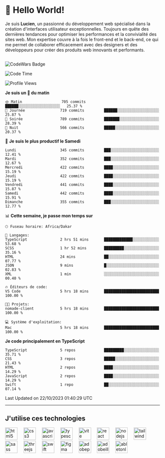 # 👋 Hello World!

Je suis **Lucien**, un passionné du développement web spécialisé dans la création d'interfaces utilisateur exceptionnelles. Toujours en quête des dernières tendances pour optimiser les performances et la convivialité des sites web. Mon expertise couvre à la fois le front-end et le back-end, ce qui me permet de collaborer efficacement avec des designers et des développeurs pour créer des produits web innovants et performants.

##

![CodeWars Badge](https://www.codewars.com/users/xyhomi3/badges/small)

<!--START_SECTION:waka-->
![Code Time](http://img.shields.io/badge/Code%20Time-123%20hrs%2053%20mins-blue)

![Profile Views](http://img.shields.io/badge/Vues%20du%20profil-12-blue)

**Je suis un 🐤 du matin** 

```text
🌞 Matin                  705 commits         ██████░░░░░░░░░░░░░░░░░░░   25.37 % 
🌆 Journée                719 commits         ██████░░░░░░░░░░░░░░░░░░░   25.87 % 
🌃 Soirée                 789 commits         ███████░░░░░░░░░░░░░░░░░░   28.39 % 
🌙 Nuit                   566 commits         █████░░░░░░░░░░░░░░░░░░░░   20.37 % 
```
📅 **Je suis le plus productif le Samedi** 

```text
Lundi                    345 commits         ███░░░░░░░░░░░░░░░░░░░░░░   12.41 % 
Mardi                    352 commits         ███░░░░░░░░░░░░░░░░░░░░░░   12.67 % 
Mercredi                 422 commits         ████░░░░░░░░░░░░░░░░░░░░░   15.19 % 
Jeudi                    422 commits         ████░░░░░░░░░░░░░░░░░░░░░   15.19 % 
Vendredi                 441 commits         ████░░░░░░░░░░░░░░░░░░░░░   15.87 % 
Samedi                   442 commits         ████░░░░░░░░░░░░░░░░░░░░░   15.91 % 
Dimanche                 355 commits         ███░░░░░░░░░░░░░░░░░░░░░░   12.77 % 
```


📊 **Cette semaine, je passe mon temps sur** 

```text
🕑︎ Fuseau horaire: Africa/Dakar

💬 Langages: 
TypeScript               2 hrs 51 mins       █████████████░░░░░░░░░░░░   53.68 % 
SCSS                     1 hr 52 mins        █████████░░░░░░░░░░░░░░░░   35.16 % 
HTML                     24 mins             ██░░░░░░░░░░░░░░░░░░░░░░░   07.77 % 
JSON                     9 mins              █░░░░░░░░░░░░░░░░░░░░░░░░   02.83 % 
XML                      1 min               ░░░░░░░░░░░░░░░░░░░░░░░░░   00.40 % 

🔥 Éditeurs de code: 
VS Code                  5 hrs 18 mins       █████████████████████████   100.00 % 

🐱‍💻 Projets: 
nomade-client            5 hrs 18 mins       █████████████████████████   100.00 % 

💻 Système d'exploitation: 
Mac                      5 hrs 18 mins       █████████████████████████   100.00 % 
```

**Je code principalement en TypeScript** 

```text
TypeScript               5 repos             █████████░░░░░░░░░░░░░░░░   35.71 % 
CSS                      3 repos             █████░░░░░░░░░░░░░░░░░░░░   21.43 % 
HTML                     2 repos             ████░░░░░░░░░░░░░░░░░░░░░   14.29 % 
JavaScript               2 repos             ████░░░░░░░░░░░░░░░░░░░░░   14.29 % 
Swift                    1 repo              ██░░░░░░░░░░░░░░░░░░░░░░░   07.14 % 
```




 Last Updated on 22/10/2023 01:40:29 UTC
<!--END_SECTION:waka-->
---

## J'utilise ces technologies

<div align="left">
  <img src="https://skillicons.dev/icons?i=html" height="40" alt="html5 logo"  />
  <img width="12" />
  <img src="https://skillicons.dev/icons?i=css" height="40" alt="css3 logo"  />
  <img width="12" />
  <img src="https://skillicons.dev/icons?i=js" height="40" alt="javascript logo"  />
  <img width="12" />
  <img src="https://skillicons.dev/icons?i=ts" height="40" alt="typescript logo"  />
  <img width="12" />
  <img src="https://skillicons.dev/icons?i=vite" height="40" alt="vite logo"  />
  <img width="12" />
  <img src="https://skillicons.dev/icons?i=react" height="40" alt="react logo"  />
  <img width="12" />
  <img src="https://cdn.jsdelivr.net/gh/devicons/devicon/icons/nodejs/nodejs-original.svg" height="40" alt="nodejs logo"  />
  <img width="12" />
  <img src="https://skillicons.dev/icons?i=tailwind" height="40" alt="tailwindcss logo"  />
  <img width="12" />
  <img src="https://skillicons.dev/icons?i=sass" height="40" alt="sass logo"  />
  <img width="12" />
  <img src="https://skillicons.dev/icons?i=threejs" height="40" alt="threejs logo"  />
  <img width="12" />
  <img src="https://skillicons.dev/icons?i=swift" height="40" alt="swift logo"  />
  <img width="12" />
  <img src="https://skillicons.dev/icons?i=figma" height="40" alt="figma logo"  />
  <img width="12" />
  <img src="https://skillicons.dev/icons?i=ps" height="40" alt="adobephotoshop logo"  />
  <img width="12" />
  <img src="https://skillicons.dev/icons?i=ai" height="40" alt="adobeillustrator logo"  />
  <img width="12" />
  <img src="https://skillicons.dev/icons?i=ableton" height="40" alt="abletonlive logo"  />
</div>



